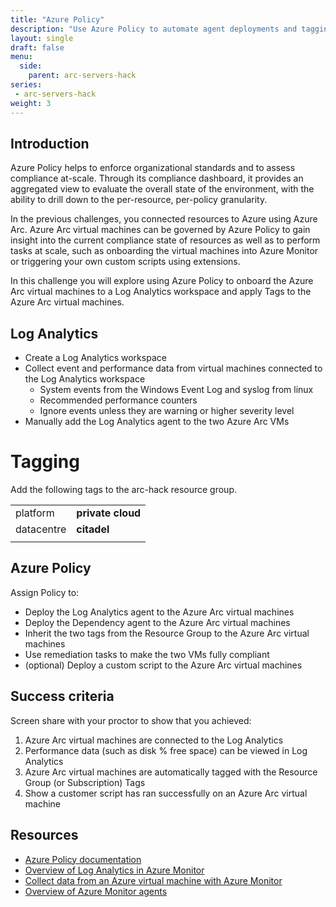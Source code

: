 ```yaml
---
title: "Azure Policy"
description: "Use Azure Policy to automate agent deployments and tagging for your Azure Arc Virtual Machines."
layout: single
draft: false
menu:
  side:
    parent: arc-servers-hack
series:
 - arc-servers-hack
weight: 3
---
```


## Introduction

Azure Policy helps to enforce organizational standards and to assess compliance at-scale. Through its compliance dashboard, it provides an aggregated view to evaluate the overall state of the environment, with the ability to drill down to the per-resource, per-policy granularity.

In the previous challenges, you connected resources to Azure using Azure Arc. Azure Arc virtual machines can be governed by Azure Policy to gain insight into the current compliance state of resources as well as to perform tasks at scale, such as onboarding the virtual machines into Azure Monitor or triggering your own custom scripts using extensions.

In this challenge you will explore using Azure Policy to onboard the Azure Arc virtual machines to a Log Analytics workspace and apply Tags to the Azure Arc virtual machines.

## Log Analytics

* Create a Log Analytics workspace
* Collect event and performance data from virtual machines connected to the Log Analytics workspace
  * System events from the Windows Event Log and syslog from linux
  * Recommended performance counters
  * Ignore events unless they are warning or higher severity level
* Manually add the Log Analytics agent to the two Azure Arc VMs

# Tagging

Add the following tags to the arc-hack resource group.

| | |
|---|---|
| platform | **private cloud** |
| datacentre | **citadel** |
| | |

## Azure Policy

Assign Policy to:

* Deploy the Log Analytics agent to the Azure Arc virtual machines
* Deploy the Dependency agent to the Azure Arc virtual machines
* Inherit the two tags from the Resource Group to the Azure Arc virtual machines
* Use remediation tasks to make the two VMs fully compliant
* (optional) Deploy a custom script to the Azure Arc virtual machines


## Success criteria

Screen share with your proctor to show that you achieved:

1. Azure Arc virtual machines are connected to the Log Analytics
1. Performance data (such as disk % free space) can be viewed in Log Analytics
1. Azure Arc virtual machines are automatically tagged with the Resource Group (or Subscription) Tags
1. Show a customer script has ran successfully on an Azure Arc virtual machine

## Resources

* [Azure Policy documentation](https://docs.microsoft.com/en-us/azure/governance/policy/)
* [Overview of Log Analytics in Azure Monitor](https://docs.microsoft.com/en-us/azure/azure-monitor/logs/log-analytics-overview)
* [Collect data from an Azure virtual machine with Azure Monitor](https://docs.microsoft.com/en-us/azure/azure-monitor/vm/quick-collect-azurevm)
* [Overview of Azure Monitor agents](https://docs.microsoft.com/en-us/azure/azure-monitor/agents/agents-overview)

